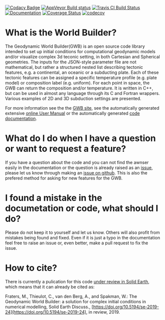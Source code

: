 [![Codacy Badge](https://api.codacy.com/project/badge/Grade/a047af8dae6e498b8900d0ccdd2b726b)](https://www.codacy.com/app/MFraters/WorldBuilder?utm_source=github.com&amp;utm_medium=referral&amp;utm_content=GeodynamicWorldBuilder/WorldBuilder&amp;utm_campaign=Badge_Grade)
[![AppVeyor Build status](https://ci.appveyor.com/api/projects/status/8amaw31qwwlo33vs?svg=true)](https://ci.appveyor.com/project/MFraters/worldbuilder)
[![Travis CI Build Status](https://travis-ci.org/GeodynamicWorldBuilder/WorldBuilder.svg?branch=master)](https://travis-ci.org/GeodynamicWorldBuilder/WorldBuilder)
[![Documentation](https://codedocs.xyz/GeodynamicWorldBuilder/WorldBuilder.svg)](https://codedocs.xyz/GeodynamicWorldBuilder/WorldBuilder/index.html)
[![Coverage Status](https://coveralls.io/repos/github/GeodynamicWorldBuilder/WorldBuilder/badge.svg?branch=master)](https://coveralls.io/github/GeodynamicWorldBuilder/WorldBuilder?branch=master)
[![codecov](https://codecov.io/gh/GeodynamicWorldBuilder/WorldBuilder/branch/master/graph/badge.svg)](https://codecov.io/gh/GeodynamicWorldBuilder/WorldBuilder)

What is the World Builder?
========================
The Geodynamic World Builder(GWB) is an open source code library intended to set up initial conditions for computational geodynamic models and/or visualize complex 3d teconic setting, in both Cartesian and Spherical geometries. The inputs for the JSON-style parameter file are not mathematical, but rather a structured nested list describing tectonic features, e.g. a continental, an oceanic or a subducting plate. Each of these tectonic features can be assigned a specific temperature profile (e.g. plate model) or composition label (e.g. uniform). For each point in space, the GWB can return the composition and/or temperature. It is written in C++, but can be used in almost any language through its C and Fortran wrappers. Various examples of 2D and 3D subduction settings are presented. 

For more information see the the [GWB site](https://geodynamicworldbuilder.github.io/), see the automatically generated extensive [online User Manual](https://mennofraters.eu/GWB/manual.pdf) or the automatically generated [code documentation](https://codedocs.xyz/GeodynamicWorldBuilder/WorldBuilder/index.html). 

What do I do when I have a question or want to request a feature?
=================================================================
If you have a question about the code and you can not find the awnser easily in the documentation or the question is already raised as an [issue](https://github.com/GeodynamicWorldBuilder/WorldBuilder/issues), please let us know through making an [issue on github](https://github.com/GeodynamicWorldBuilder/WorldBuilder/issues/new). This is also the prefered method for asking for new features for the GWB.

I found a mistake in the documetation or code, what should I do?
===============================================================
Please do not keep it to yourself and let us know. Others will also profit from mistakes being found and fixed. Even if it is just a typo in the documentation feel free to raise an issue or, even better, make a pull request to fix the issue.

How to cite?
================
There is currently a pulication for this code [under review in Solid Earth](https://www.solid-earth-discuss.net/se-2019-24/), which means that it can already be cited as:

Fraters, M., Thieulot, C., van den Berg, A., and Spakman, W.: The Geodynamic World Builder: a solution for complex initial conditions in numerical modelling, Solid Earth Discuss., [https://doi.org/10.5194/se-2019-24](https://doi.org/10.5194/se-2019-24), in review, 2019. 
